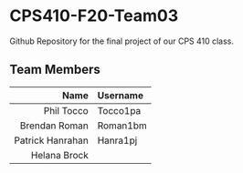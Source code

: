 # CPS410-F20-Team03
Github Repository for the final project of our CPS 410 class.

## Team Members
Name | Username
---: | :---
Phil Tocco | Tocco1pa
Brendan Roman | Roman1bm
Patrick Hanrahan | Hanra1pj
Helana Brock | 
